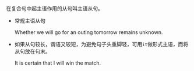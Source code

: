 在复合句中起主语作用的从句叫主语从句。

* 常规主语从句

    Whether we will go for an outing tomorrow remains unknown.

* 如果从句较长，谓语又较短，为避免句子头重脚轻，可用`it`做形式主语，而将从句放在句末。

    It is certain that I will win the match.
